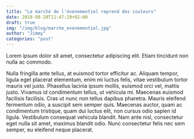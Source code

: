 ```yaml
---
title: "Le marché de l'évenementiel reprend des couleurs"
date: 2018-08-20T11:47:29+02:00
draft: true
img: "/img/blog/marche_evenementiel.jpg"
author: "Jimmy"
categories: "post"
---
```


Lorem ipsum dolor sit amet, consectetur adipiscing elit. Etiam tincidunt non nulla ac commodo. <!--more-->

Nulla fringilla ante tellus, at euismod tortor efficitur ac. Aliquam tempor, ligula eget placerat elementum, enim mi luctus felis, vitae vestibulum tortor mauris vel justo. Phasellus lacinia ipsum mollis, euismod orci vel, mattis justo. Vivamus id condimentum tellus, ut vehicula mi. Maecenas euismod facilisis facilisis. Cras ut nunc non tellus dapibus pharetra. Mauris eleifend fermentum odio, a suscipit sem semper quis. Maecenas auctor, quam ac condimentum tristique, quam dui luctus elit, non cursus odio sapien id ligula. Vestibulum consequat vehicula blandit. Nam ante nisl, consectetur eget nulla sit amet, maximus blandit odio. Nunc consectetur felis nec sem semper, eu eleifend neque placerat.